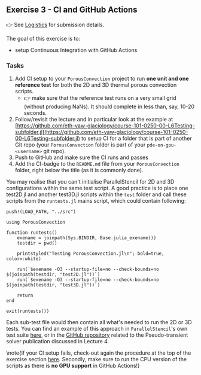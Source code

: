 <!--This file was generated, do not modify it.-->
## Exercise 3 - **CI and GitHub Actions**

👉 See [Logistics](/logistics/#submission) for submission details.

The goal of this exercise is to:
- setup Continuous Integration with GitHub Actions

### Tasks
1. Add CI setup to your `PorousConvection` project to run **one unit and one reference test** for both the 2D and 3D thermal porous convection scripts.
   - 👉 make sure that the reference test runs on a very small grid (without producing NaNs).  It should complete in less than, say, 10-20 seconds.
2. Follow/revisit the lecture and in particular look at the example at [https://github.com/eth-vaw-glaciology/course-101-0250-00-L6Testing-subfolder.jl](https://github.com/eth-vaw-glaciology/course-101-0250-00-L6Testing-subfolder.jl) to setup CI for a folder that is part of another Git repo (your `PorousConvection` folder is part of your `pde-on-gpu-<username>` git repo).
3. Push to GitHub and make sure the CI runs and passes
4. Add the CI-badge to the `README.md` file from your `PorousConvection` folder, right below the title (as it is commonly done).

You may realise that you can't initialise ParallelStencil for 2D and 3D configurations within the same test script. A good practice is to place one test2D.jl and another test3D.jl scripts within the `test` folder and call these scripts from the `runtests.jl` mains script, which could contain following:

````julia:ex1
push!(LOAD_PATH, "../src")

using PorousConvection

function runtests()
    exename = joinpath(Sys.BINDIR, Base.julia_exename())
    testdir = pwd()

    printstyled("Testing PorousConvection.jl\n"; bold=true, color=:white)

    run(`$exename -O3 --startup-file=no --check-bounds=no $(joinpath(testdir, "test2D.jl"))`)
    run(`$exename -O3 --startup-file=no --check-bounds=no $(joinpath(testdir, "test3D.jl"))`)

    return
end

exit(runtests())
````

Each sub-test file would then contain all what's needed to run the 2D or 3D tests. You can find an example of this approach in `ParallelStencil`'s own test suite [here](https://github.com/omlins/ParallelStencil.jl/tree/main/test), or in the [GitHub repository](https://github.com/PTsolvers/PseudoTransientDiffusion.jl/tree/main/test) related to the Pseudo-transient solver publication discussed in Lecture 4.

\note{If your CI setup fails, check-out again the procedure at the top of the exercise section [here](#infos_about_projects). Secondly, make sure to run the CPU version of the scripts as there is **no GPU support** in GitHub Actions!}

